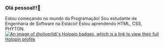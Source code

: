 ### Olá pessoal!!👋
Estou começando no mundo da Programação!
Sou estudante de Engenharia de Software na Estácio!
Estou aprendendo HTML, CSS, PHYTON. 
[![An image of @oliverlidi's Holopin badges, which is a link to view their full Holopin profile](https://holopin.me/oliverlidi)](https://holopin.io/@oliverlidi)
